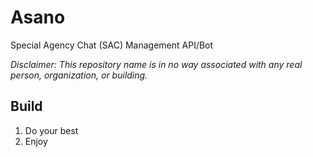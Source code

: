 # Asano

Special Agency Chat (SAC) Management API/Bot

_Disclaimer: This repository name is in no way associated with any real person, organization, or building._

## Build

1. Do your best
2. Enjoy